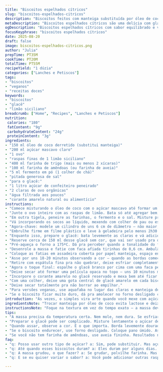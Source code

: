 ```yaml
---
title: "Biscoitos espelhados cítricos"
slug: "biscoitos-espelhados-citricos"
description: "Biscoitos feitos com manteiga substituída por óleo de coco, açúcar mascavo no lugar do branco; farinha reforçada com farinha de amêndoas (pode trocar por aveia fina). Massa descansada na geladeira, fatiada e assada até dourar levemente. Cobertura branca de glacê, parte tingida com corante amarelo para efeito de gema, aplicada com colherada central – lembrando ovo no espelho. Técnica simples, resultado visual e sabor equilibrado. Sem lactose, sem castanhas (com a substituição da farinha), vegana adaptável. Perfeitos para quem curte biscoitos estaladiços e visual divertido. Pra variar, um toque de noz-moscada no glacê dá algo inesperado. Ótimos pra festa e café da manhã."
metaDescription: "Biscoitos espelhados cítricos são uma delícia com glacê divertido. Perfeitos para festas e um café da manhã especial"
ogDescription: "Biscoitos espelhados cítricos com sabor equilibrado e visual interessante. Ideal para surpreender em qualquer ocasião"
focusKeyphrase: "biscoitos espelhados cítricos"
date: 2025-08-20
draft: false
image: biscoitos-espelhados-citricos.png
author: "Julia"
prepTime: PT35M
cookTime: PT20M
totalTime: PT55M
recipeYield: "1 dúzia"
categories: ["Lanches e Petiscos"]
tags:
- "biscoitos"
- "veganos"
- "receitas doces"
keywords:
- "biscoitos"
- "glacê"
- "limão siciliano"
breadcrumb: ["Home", "Recipes", "Lanches e Petiscos"]
nutrition: 
 calories: "180"
 fatContent: "9g"
 carbohydrateContent: "24g"
 proteinContent: "3g"
ingredients:
- "150 ml óleo de coco derretido (substitui manteiga)"
- "200 ml açúcar mascavo claro"
- "1 ovo"
- "raspas finas de 1 limão siciliano"
- "400 ml farinha de trigo (mais ou menos 2 xícaras)"
- "100 ml farinha de amêndoas (ou farinha de aveia)"
- "5 ml fermento em pó (1 colher de chá)"
- "pitada generosa de sal"
- "para o glacê:"
- "1 litro açúcar de confeiteiro peneirado"
- "2 claras de ovo orgânicas"
- "água filtrada aos poucos"
- "corante amarelo natural ou alimentício"
instructions:
- "Comece misturando o óleo de coco com o açúcar mascavo até formar um creme úmido, meio granulado, não precisa ficar super fofo."
- "Junte o ovo inteiro com as raspas de limão. Bata só até agregar bem, sem exagerar pro ovo não talhar."
- "Em outra tigela, peneire as farinhas, o fermento e o sal. Misture pra deixar tudo homogêneo."
- "Vá incorporando os secos ao líquido, mexendo com colher de pau ou espátula, até virar uma massa lisa mas firme. Se grudar demais, polvilhe mais farinha, não exagere pra não endurecer o biscoito depois."
- "Agora-chave: modele um cilindro de uns 6 cm de diâmetro – não maior, vai ficar difícil cortar depois."
- "Embrulhe firme em filme plástico e leve à geladeira pelo menos 2h30 – a massa precisa ficar dura, senão corta feio e eles acabam deformados."
- "Enquanto isso, prepare o glacê: bata levemente as claras e vá adicionando o açúcar de confeiteiro aos poucos, mexendo até a mistura ficar viscosa e brilhante. É um meio termo entre firmeza e fluidez que só vendo mesmo. Se parecer muito duro, pingue algumas gotas de água, um a um, até dar textura pra passar mas sem escorrer fácil."
- "Reserve cerca de 150 ml desse glacê sem cor, que vai ser usado pra desenhar."
- "Pré-aqueça o forno a 175ºC. Dá pra perceber quando a tonalidade do forno para de oscilar, é o momento."
- "Desenrole a massa e fatie com faca afiada tirinhas de 0,6 cm. Ambulância na mão: tente cortar rápido, mas com firmeza pra peça não perder o formato circular."
- "Coloque as fatias em assadeira coberta por papel manteiga, espaço entre eles pra não grudarem quando crescerem um pouco."
- "Asse por uns 18-20 minutos observando a cor – quando as bordas começarem a dourar levemente e o centro mantiver aspecto firme, estão prontos."
- "Retire com espátula fina pra não quebrar, deixe esfriar completamente em uma grade para não cocarem embaixo com vapor."
- "Agora o toque final: espalhe o glacê branco por cima com uma faca pequena ou colher, cobrindo todo biscoito."
- "Deixe secar até formar uma película opaca no topo – uns 10 minutos mais ou menos."
- "Incorpore o corante amarelo no glacê reservado e mexa bem até ficar uniforme. Tome cuidado pra não manchar tudo de amarelo, só quer a cor da gema, não amarelo ovo corri por torta."
- "Com uma colher, deixe uma gota central de glacê amarelo em cada biscoito já coberto."
- "Deixe secar totalmente pra não borrar ao empilhar."
- "Para versões veganas, use aquafaba no lugar das claras e manteiga de cacau no lugar do óleo de coco – o método fica idêntico, só muda a textura do biscoito que fica ainda mais delicado."
- "Se o biscoito ficar muito duro, dá pra amolecer no forno desligado com pano úmido por cima por 5 minutos."
introduction: "Às vezes, o simples vira arte quando você mexe com açúcar e farinha. Essa receita joga luz num biscoito básico, mas com um jeito que chama atenção: o 'ovo espelhado' no topo, conquistado com uma camada fina de glacê branco e um toque amarelo no centro. Eu já tentei algumas variações – manteiga, óleo, tipo de açúcar – e o segredo tá na textura da massa: nem dura demais nem mole demais. Aí você corta bonitinho, assa na medida certa, e o glacê dá o charme que parece até uma jóia de café da manhã ou lanche. Dá pra ver o brilho, sentir o aroma do limão siciliano invadindo a cozinha, toques de textura na mordida. Não tem erro, só experiência e paciência pra acertar."
ingredientsNote: "Trocar manteiga por óleo de coco evita lactose e deixa o biscoito mais saudável; o açúcar mascavo traz um tom levemente caramelado, diferente do açúcar branco. Farinha de amêndoas confere umidade e leveza, mas cuidado com quem tem alergia - pode substituir por farinha de aveia fininha. O fermento garante leveza na massa. Sal dá equilíbrio, não fuja dele. Para o glacê, açúcar de confeiteiro é crucial pro brilho, e as claras batidas dão estrutura; usar claras pasteurizadas se preocupação com saúde. Água é a chave para ajustar a textura, porque o glacê muito duro explode, e muito mole escorre tudo. Corante natural é mais saudável, mas o alimento comum funciona bem também."
instructionsNote: "Foque na textura em vez do tempo exato – a massa deve estar firme e fria para fatiar sem esfarelar. O preparo do glacê é delicado, vá devagar na adição de água pra não desandar. A temperatura do forno também deve estar estável; vidros embaçados indicam excesso de umidade. Assar até as bordas dourarem é o melhor indicador, estrutura interna firme ao toque confirma ponto. Na decoração, aguarde o glacê branco secar antes de aplicar o amarelo, pois garante o efeito do 'ovo'. Use colher pequena para controlar as gotas e evitar bagunça. Para mais rapidez, deixe a massa na geladeira à noite e asse pela manhã. Misturas veganas exigem testes na proporção dos líquidos para evitar massa mole demais."
tips:
- "A massa precisa da temperatura certa. Nem mole, nem dura. Se esfriar, vai ficar difícil cortar. Olhe bem; um cilindro de 6 cm é ideal. Afinal, tamanho importa."
- "Preparar o glacê pode ser complicado. Misture lentamente o açúcar de confeiteiro. Água aos poucos. Textura é tudo. Firme, mas não dura. Assim você consegue a cobertura certa."
- "Quando assar, observe a cor. É o que importa. Borda levemente dourada é sinal de que tá bom. Centro firme, não mole. Faça um teste com o toque, preste atenção."
- "Se o biscoito endurecer, use forno desligado. Coloque pano úmido. Assim, ele relaxa. Isso dá uma segunda chance para a sua receita."
- "Se você não tem farinha de amêndoas, use aveia fininha. Resultados no final vai ser diferente. Mas ainda assim, fica gostoso. Não tenha medo das substituições."
faq:
- "q: Posso usar outro tipo de açúcar? a: Sim, pode substituir. Mas açúcar mascavo dá aquele sabor especial. Açúcar branco deixa diferente. Experimente e veja o que prefere."
- "q: Até quando esses biscoitos duram? a: Eles duram por alguns dias. Mantenha em pote fechado. Mas se estiver úmido, dura menos. Isso pode estragar."
- "q: A massa grudou, o que fazer? a: Se grudar, polvilhe farinha. Mas cuidado, não exagere. Se for necessário, deixa mais firme pra não fazer murchar."
- "q: E se eu quiser variar o sabor? a: Você pode adicionar outras raspas de frutas. Laranja é uma boa ideia. Ou até especiarias como canela. Teste para mudar."

---
```

